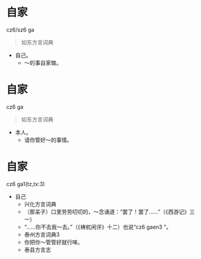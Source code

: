 # 自家
cz6/sz6 ga
> 如东方言词典
- 自己。
  - ～的事自家做。

# 自家
cz6 ga
> 如东方言词典
- 本人。
  - 请你管好～的事情。

# 自家
cz6 ga1(tz,tx:3)
+ 自己
  * 兴化方言词典
  - （那呆子）口里劳劳叨叨的，～念诵道：“罢了！罢了……”（《西游记》三一）
  - “……你不去我～去。”（《梼杌闲评》十二）也说“cz6 gaen3 ”。
  * 泰州方言词典3
  - 你把你～管管好就行唻。
  * 泰县方言志
